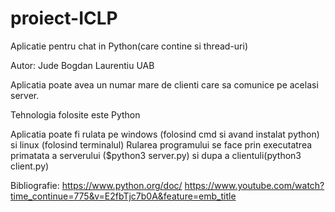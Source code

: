# proiect-ICLP
Aplicatie pentru chat in Python(care contine si thread-uri)

Autor: Jude Bogdan Laurentiu UAB

Aplicatia poate avea un numar mare de clienti care sa comunice pe acelasi server.

Tehnologia folosite este Python 

Aplicatia poate fi rulata pe windows (folosind cmd si avand instalat python) si linux (folosind terminalul) 
Rularea programului se face prin executatrea primatata a serverului ($python3 server.py) si dupa a clientuli(python3 client.py)


Bibliografie:
https://www.python.org/doc/
https://www.youtube.com/watch?time_continue=775&v=E2fbTjc7b0A&feature=emb_title

